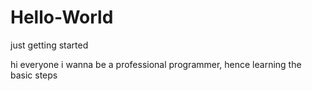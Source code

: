 # Hello-World
just getting started

hi everyone
i wanna be a professional programmer, hence learning the basic steps
